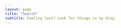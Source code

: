 ```yaml
---
layout: page
title: "Search"
subtitle: Feeling lost? Look for things in my blog.
---
```


<div id="search-box">
    <script async src="https://cse.google.com/cse.js?cx=3b00c78dc407a6a41"></script>
    <div class="gcse-search"></div>
</div>